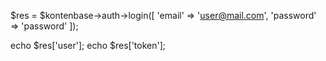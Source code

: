 $res = $kontenbase->auth->login([
	'email' => 'user@mail.com',
	'password' => 'password'
]);

echo $res['user'];
echo $res['token'];